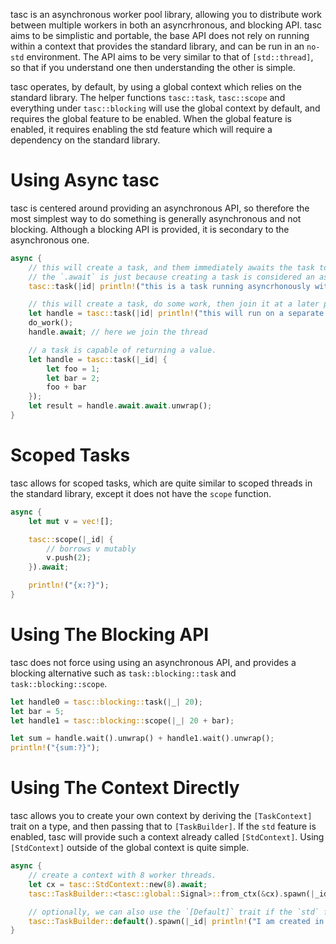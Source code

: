 tasc is an asynchronous worker pool library, allowing you to distribute work between multiple workers in both an asyncrhronous, and blocking API.
tasc aims to be simplistic and portable, the base API does not rely on running within a context that provides the standard library, and can be run in an `no-std` environment.
The API aims to be very similar to that of `[std::thread]`, so that if you understand one then understanding the other is simple.

tasc operates, by default, by using a global context which relies on the standard library. The helper functions `tasc::task`, `tasc::scope` and everything under `tasc::blocking` will use the global context by default, and requires the global feature to be enabled. When the global feature is enabled, it requires enabling the std feature which will require a dependency on the standard library.

# Using Async tasc

tasc is centered around providing an asynchronous API, so therefore the most simplest way to do something is generally asynchronous and not blocking.
Although a blocking API is provided, it is secondary to the asynchronous one.

```rust
async {
	// this will create a task, and them immediately awaits the task to completion.
	// the `.await` is just because creating a task is considered an ascynchronous process.
	tasc::task(|id| println!("this is a task running asyncrhonously with an id of {id}")).await;

	// this will create a task, do some work, then join it at a later point.
	let handle = tasc::task(|id| println!("this will run on a separate thread!")).await;
	do_work();
	handle.await; // here we join the thread

	// a task is capable of returning a value.
	let handle = tasc::task(|_id| {
		let foo = 1;
		let bar = 2;
		foo + bar
	});
	let result = handle.await.await.unwrap();
}
```

# Scoped Tasks

tasc allows for scoped tasks, which are quite similar to scoped threads in the standard library, except it does not have the `scope` function.

```rust
async {
	let mut v = vec![];

	tasc::scope(|_id| {
		// borrows v mutably
		v.push(2);
	}).await;

	println!("{x:?}");
}
```

# Using The Blocking API

tasc does not force using using an asynchronous API, and provides a blocking alternative such as `task::blocking::task` and `task::blocking::scope`.

```rust
let handle0 = tasc::blocking::task(|_| 20);
let bar = 5;
let handle1 = tasc::blocking::scope(|_| 20 + bar);

let sum = handle.wait().unwrap() + handle1.wait().unwrap();
println!("{sum:?}");
```

# Using The Context Directly

tasc allows you to create your own context by deriving the `[TaskContext]` trait on a type, and then passing that to `[TaskBuilder]`. If the `std` feature is enabled, tasc will provide such a context already called `[StdContext]`. Using `[StdContext]` outside of the global context is quite simple.

```rust
async {
	// create a context with 8 worker threads.
	let cx = tasc::StdContext::new(8).await;
	tasc::TaskBuilder::<tasc::global::Signal>::from_ctx(&cx).spawn(|_id| println!("I am now spawned from the cx context!")).await;

	// optionally, we can also use the `[Default]` trait if the `std` feature is enabled, which will create a `[TaskBuilder]` using the global context and global signal.
	tasc::TaskBuilder::default().spawn(|_id| println!("I am created in the global context, prefer to use 'tasc::task' instead!")).await;
}
```
